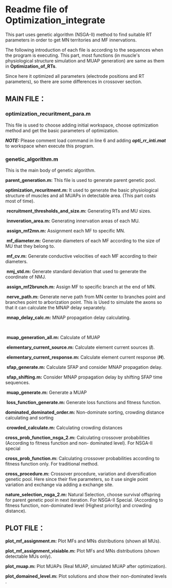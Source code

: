 # Readme file of Optimization_integrate

This part uses genetic algorithm (NSGA-II) method to find suitable RT parameters in order to get MN territories and MF innervations. 

The following introduction of each file is according to the sequences when the program is executing. This part, most functions (in muscle's physiological structure simulation and MUAP generation) are same as them in **Optimization_of_RTs**.

Since here it optimized all parameters (electrode positions and RT parameters), so there are some differences in crossover section.

## MAIN FILE：

### optimization_recuritment_para.m

This file is used to choose adding initial workspace, choose optimization method and get the basic parameters of optimization. 

***NOTE:*** Please comment load command in line 6 and adding ***opti_rr_inti.mat*** to workspace when execute this program.



### genetic_algorithm.m

This is the main body of genetic algorithm.

**parent_generation.m:**  This file is used to generate parent genetic pool.



**optimization_recuritment.m:** It used to generate the basic physiological structure of muscles and all MUAPs in detectable area. (This part costs most of time). 

​	**recruitment_thresholds_and_size.m:** Generating RTs and MU sizes.

​	**innveration_area.m:**  Generating innervation areas of each MU.



​	**assign_mf2mn.m:**  Assignment each MF to specific MN.

​	**mf_diameter.m:** Generate diameters of each MF according to the size of MU that they belong to.

​	**mf_cv.m:** Generate conductive velocities of each MF according to their diameters.



​	**nmj_std.m:** Generate standard deviation that used to generate the coordinate of NMJ.

​	**assign_mf2brunch.m:** Assign MF to specific branch at the end of MN.

​	**nerve_path.m:** Generate nerve path from MN center to branches point and branches point to arborization point. This is  	Used to simulate the axons so that it can calculate the MNAP delay separately. 

​	**mnap_delay_calc.m:** MNAP propagation delay calculating.

​	

​	**muap_generation_all.m:** Calculate of MUAP

​		**elementary_current_source.m:** Calculate element current sources (***I***).

​		**elementary_current_response.m:** Calculate element current response (***H***).

​		**sfap_generate.m:** Calculate SFAP and consider MNAP propagation delay.

​			**sfap_shifting.m:** Consider MNAP propagation delay by shifting SFAP time sequences.

​		**muap_generate.m:** Generate a MUAP



​	**loss_function_generate.m:** Generate loss functions and fitness function.



**dominated_dominated_order.m:** Non-dominate sorting, crowding distance calculating and sorting

​	**crowded_calculate.m:** Calculating crowding distances

**cross_prob_function_nsga_2.m:** Calculating crossover probabilities (According to fitness function and non- dominated level). For NSGA-II special

**cross_prob_function.m:** Calculating crossover probabilities according to fitness function only. For traditional method.

**cross_procedure.m:** Crossover procedure, variation and diversification genetic pool. Here since their five parameters, so it use single point variation and exchange via adding a exchange site.

**nature_selection_nsga_2.m:** Natural Selection, choose survival offspring for parent genetic pool in next iteration. For NSGA-II Special. (According to fitness function, non-dominated level (Highest priority) and crowding distance).

## PLOT FILE：

**plot_mf_assignment.m:** Plot MFs and MNs distributions (shown all MUs). 

**plot_mf_assignment_visiable.m:** Plot MFs and MNs distributions (shown detectable MUs only). 

**plot_muap.m:**  Plot MUAPs (Real MUAP, simulated MUAP after optimization).

**plot_domained_level.m:** Plot solutions and show their non-dominated levels .

